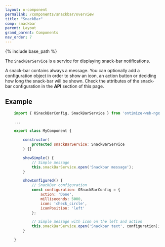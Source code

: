```yaml
---
layout: o-component
permalink: /components/snackbar/overview
title: "SnackBar"
comp: snackbar
parent: Layout
grand_parent: Components
nav_order: 7
---
```


{% include base_path %}

The `SnackBarService` is a service for displaying snack-bar notifications.

A snack-bar contains always a message. You can optionally add a configuration object in order to show an icon, an action button or deciding how long the snack-bar will be shown. Check the attributes of the snack-bar configuration in the **API** section of this page.

## Example

```javascript
    import { OSnackBarConfig, SnackBarService } from 'ontimize-web-ngx';

    ...

    export class MyComponent {

        constructor(
            protected snackBarService: SnackBarService
        ) {}

        showSimple() {
            // Simple message
            this.snackBarService.open('Snackbar message');
        }

        showConfigured() {
            // SnackBar configuration
            const configuration: OSnackBarConfig = {
                action: 'Done',
                milliseconds: 5000,
                icon: 'check_circle',
                iconPosition: 'left'
            };

            // Simple message with icon on the left and action
            this.snackBarService.open('Snackbar text', configuration);
        }

    }
```
